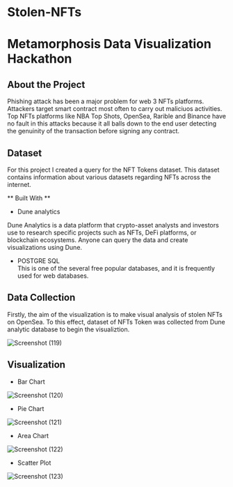 # Stolen-NFTs

# Metamorphosis Data Visualization Hackathon ##

## About the Project ###

Phishing attack has been a major problem for web 3 NFTs platforms. Attackers target smart contract most often to carry out maliciuos activities. Top NFTs platforms like NBA Top Shots, OpenSea, Rarible and Binance have no fault in this attacks because it all balls down to the end user detecting the genuinity of the transaction before signing any contract. 

## Dataset

For this project I created a query for the NFT Tokens dataset. This dataset contains information about various datasets regarding NFTs across the internet. 

** Built With ** 
- Dune analytics

Dune Analytics is a data platform that crypto-asset analysts and investors use to research specific projects such as NFTs, DeFi platforms, or blockchain ecosystems. Anyone can query the data and create visualizations using Dune.

- POSTGRE SQL  
This is one of the several free popular databases, and it is frequently used for web databases.

## Data Collection 
Firstly, the aim of the visualization is to make visual analysis of stolen NFTs on OpenSea. To this effect, dataset of NFTs Token was collected from Dune analytic database to begin the visualiztion.

![Screenshot (119)](https://user-images.githubusercontent.com/55463668/192615056-126d4ba6-4c81-45d7-aa60-6fee3942e22b.png)


## Visualization

- Bar Chart

![Screenshot (120)](https://user-images.githubusercontent.com/55463668/192615324-24d9dd40-8010-4a7e-a337-15b8b3bd1c2e.png)


- Pie Chart

![Screenshot (121)](https://user-images.githubusercontent.com/55463668/192616217-25069084-5505-4f8b-ac1d-c96332f3745f.png)

- Area Chart

![Screenshot (122)](https://user-images.githubusercontent.com/55463668/192616246-389a0acb-abf8-43f7-b020-55ad5e0c646f.png)

- Scatter Plot

![Screenshot (123)](https://user-images.githubusercontent.com/55463668/192616846-d9985a5e-f770-4f42-ab76-a270ceaaf1f2.png)









